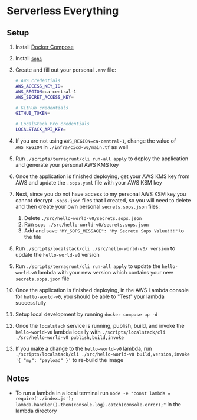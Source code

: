 # Serverless Everything

## Setup

1. Install [Docker Compose](https://docs.docker.com/get-docker/)

1. Install [`sops`](https://github.com/mozilla/sops)

1. Create and fill out your personal `.env` file:

    ```bash
    # AWS credentials
    AWS_ACCESS_KEY_ID=
    AWS_REGION=ca-central-1
    AWS_SECRET_ACCESS_KEY=

    # GitHub credentials
    GITHUB_TOKEN=

    # LocalStack Pro credentials
    LOCALSTACK_API_KEY=
    ```

1. If you are not using `AWS_REGION=ca-central-1`, change the value of `AWS_REGION` in `./infra/cicd-v0/main.tf` as well

1. Run `./scripts/terragrunt/cli run-all apply` to deploy the application and generate your personal AWS KMS key

1. Once the application is finished deploying, get your AWS KMS key from AWS and update the `.sops.yaml` file with your AWS KSM key

1. Next, since you do not have access to my personal AWS KSM key you cannot decrypt `.sops.json` files that I created, so you will need to delete and then create your own personal `secrets.sops.json` files:
    1. Delete `./src/hello-world-v0/secrets.sops.json`
    1. Run `sops ./src/hello-world-v0/secrets.sops.json`
    1. Add and save `"MY_SOPS_MESSAGE": "My Secrete Sops Value!!!"` to the file

1. Run `./scripts/localstack/cli ./src/hello-world-v0/ version` to update the `hello-world-v0` version

1. Run `./scripts/terragrunt/cli run-all apply` to update the `hello-world-v0` lambda with your new version which contains your new `secrets.sops.json` file

1. Once the application is finished deploying, in the AWS Lambda console for `hello-world-v0`, you should be able to "Test" your lambda successfully

1. Setup local development by running `docker compose up -d`

1. Once the `localstack` service is running, publish, build, and invoke the `hello-world-v0` lambda locally with `./scripts/localstack/cli ./src/hello-world-v0 publish,build,invoke`

1. If you make a change to the `hello-world-v0` lambda, run `./scripts/localstack/cli ./src/hello-world-v0 build,version,invoke '{ "my": "payload" }'` to re-build the image

## Notes

* To run a lambda in a local terminal run `node -e "const lambda = require('./index.js'); lambda.handler().then(console.log).catch(console.error);"` in the lambda directory
